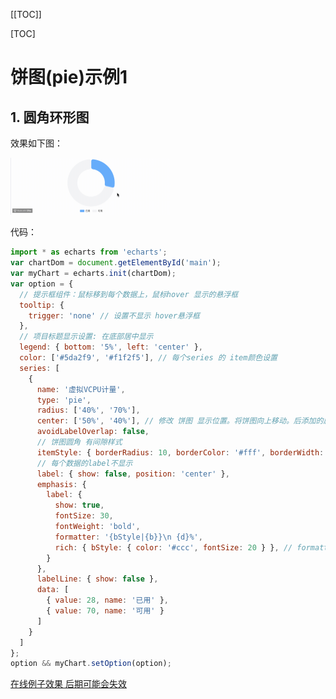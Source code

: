 [[TOC]]

[TOC]

# 饼图(pie)示例1

## 1. 圆角环形图

效果如下图：

<img src="./img/001-pie.gif" style="zoom: 25%;" />

代码：

```js
import * as echarts from 'echarts';
var chartDom = document.getElementById('main');
var myChart = echarts.init(chartDom);
var option = {
  // 提示框组件：鼠标移到每个数据上，鼠标hover 显示的悬浮框
  tooltip: {
    trigger: 'none' // 设置不显示 hover悬浮框
  },
  // 项目标题显示设置: 在底部居中显示
  legend: { bottom: '5%', left: 'center' },
  color: ['#5da2f9', '#f1f2f5'], // 每个series 的 item颜色设置
  series: [
    {
      name: '虚拟VCPU计量',
      type: 'pie',
      radius: ['40%', '70%'],
      center: ['50%', '40%'], // 修改 饼图 显示位置。将饼图向上移动。后添加的属性，示例里面没有这个属性
      avoidLabelOverlap: false,
      // 饼图圆角 有间隙样式
      itemStyle: { borderRadius: 10, borderColor: '#fff', borderWidth: 2 },
      // 每个数据的label不显示
      label: { show: false, position: 'center' },
      emphasis: {
        label: {
          show: true,
          fontSize: 30,
          fontWeight: 'bold',
          formatter: '{bStyle|{b}}\n {d}%',
          rich: { bStyle: { color: '#ccc', fontSize: 20 } }, // formatter中的样式
        }
      },
      labelLine: { show: false },
      data: [
        { value: 28, name: '已用' },
        { value: 70, name: '可用' }
      ]
    }
  ]
};
option && myChart.setOption(option);
```

[在线例子效果 后期可能会失效](https://echarts.apache.org/examples/zh/editor.html?c=pie-borderRadius&code=PYBwLglsB2AEC8sDeAoWsD0HaAXjQXJ6BiFoCN-gb3KBY_4AT5g4BaDfnoAxKg89aBUcoA6mgdsaBQcoDD_1AFsADcApgCdYgPjM8gELdANQaA7WwJpYYYMAA2kEAC5kS9GBEQA5kdE6A5NBhDzmbID7owHb-gWDlJsfsJHzF6AL4AaJSxYQE8MwDu3KkAMjMknHUAKdUBUvUALhMBRHUBaOUklNSFTaAATHSRYACNgMBUAWwsAVgBSc39YbIAzMAsAYyFoMFFbAKV29WARHQBtcwBiaryAQwAmZoBOBthJ5oBGZoXq8wBdRuDmAGdRCCEj2ClYCB6KwByMwCcgpyUTw3OxvV10b9hoGYqhBZAFphgH2jABqAGEAAoAVUAhdGAecSGp99ABPECA1YgM7In7oEQzPIQACuRzG5gALAAGeqNcwAdhpe0CeNgMwEwAgeQAMjNikI1AB5TxqGbaWDNGZqE4svHBQA-mYA_tUAYOqAJcjYIBIc0AL6mATLTAOwWgHh9FHXW4AZTAqOyhRKwzyogASoSSWTYOsqY1SiI7SIIUMRqsJs0gytPd6AOpcsC8HRzWD9VmHVhsKSi_lqVx4Y2pgXWo78ADuOkl0qEjRAwCONyg0A6XR6Ij6sp-QgqIF4M0rLtQrPQ2bUhWNPzzwELyhExNLg--zRgYFNEAAXpiAMzuqfoGfdMNCYy8NqrUpqPK4nsb4YVGblMyrJDFc2WoQAH1vvl8AB04Eg8r5aevYIZ2mjZASnvK1gMGNRhgsCZ2lglZNznRdMTmKk4zjA5sBnEQLyvEQ0ikQ0p18Y14zxPtuQgaBMSKYdR2LE50ONWYwBmD5TyKAQpQnGMAA5Gj-AELEAJ91AApXRspw4rjMUZfj_kxcxAHvlMS42NXZPmI9A1N8ABuIA)

<iframe
  :src="$withBase('/example/pie/001-pie-borderRadius.html')"
  width="50%" height="200"
  frameborder="0" scrolling="No" leftmargin="0" topmargin="0"
/>
